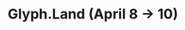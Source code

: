 ---
layout: post
title: "Glyph.Land      (April 8 → 10)"
description: A meditation on globalization, and development, computer vision.
role: Artist / Developer
---